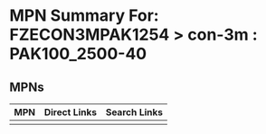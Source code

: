 



# MPN Summary For: FZECON3MPAK1254 > con-3m : PAK100_2500-40

## MPNs
  

|MPN|Direct Links|Search Links|
| :--- | :--- | :--- |
||||
